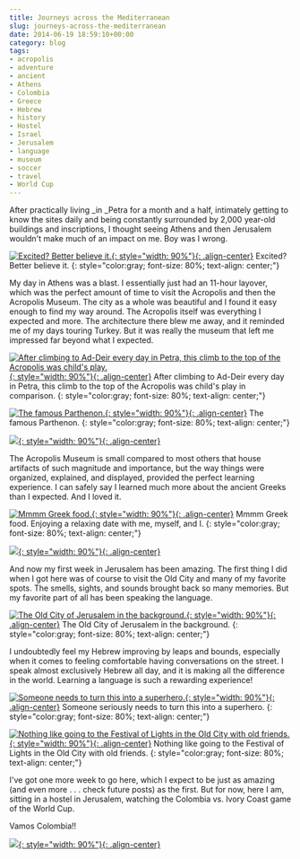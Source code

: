```yaml
---
title: Journeys across the Mediterranean
slug: journeys-across-the-mediterranean
date: 2014-06-19 18:59:10+00:00
category: blog
tags:
- acropolis
- adventure
- ancient
- Athens
- Colombia
- Greece
- Hebrew
- history
- Hostel
- Israel
- Jerusalem
- language
- museum
- soccer
- travel
- World Cup
---
```


After practically living _in _Petra for a month and a half, intimately getting to know the sites daily and being constantly surrounded by 2,000 year-old buildings and inscriptions, I thought seeing Athens and then Jerusalem wouldn't make much of an impact on me. Boy was I wrong.

<!-- more -->

[![Excited? Better believe it.](http://jdpinto.files.wordpress.com/2014/06/2014-06-14-15-53-29.jpg){: style="width: 90%"}{: .align-center}](https://jdpinto.files.wordpress.com/2014/06/2014-06-14-15-53-29.jpg) Excited? Better believe it.
{: style="color:gray; font-size: 80%; text-align: center;"}

My day in Athens was a blast. I essentially just had an 11-hour layover, which was the perfect amount of time to visit the Acropolis and then the Acropolis Museum. The city as a whole was beautiful and I found it easy enough to find my way around. The Acropolis itself was everything I expected and more. The architecture there blew me away, and it reminded me of my days touring Turkey. But it was really the museum that left me impressed far beyond what I expected.

[![After climbing to Ad-Deir every day in Petra, this climb to the top of the Acropolis was child's play.](http://jdpinto.files.wordpress.com/2014/06/dsc_0008.jpg){: style="width: 90%"}{: .align-center}](https://jdpinto.files.wordpress.com/2014/06/dsc_0008.jpg) After climbing to Ad-Deir every day in Petra, this climb to the top of the Acropolis was child's play in comparison.
{: style="color:gray; font-size: 80%; text-align: center;"}

[![The famous Parthenon.](http://jdpinto.files.wordpress.com/2014/06/dsc_0128.jpg){: style="width: 90%"}{: .align-center}](https://jdpinto.files.wordpress.com/2014/06/dsc_0128.jpg) The famous Parthenon.
{: style="color:gray; font-size: 80%; text-align: center;"}

[![](http://jdpinto.files.wordpress.com/2014/06/dsc_0036.jpg){: style="width: 90%"}{: .align-center}](https://jdpinto.files.wordpress.com/2014/06/dsc_0036.jpg)

The Acropolis Museum is small compared to most others that house artifacts of such magnitude and importance, but the way things were organized, explained, and displayed, provided the perfect learning experience. I can safely say I learned much more about the ancient Greeks than I expected. And I loved it.

[![Mmmm Greek food.](http://jdpinto.files.wordpress.com/2014/06/dsc_0175.jpg){: style="width: 90%"}{: .align-center}](https://jdpinto.files.wordpress.com/2014/06/dsc_0175.jpg) Mmmm Greek food. Enjoying a relaxing date with me, myself, and I.
{: style="color:gray; font-size: 80%; text-align: center;"}

[![](http://jdpinto.files.wordpress.com/2014/06/dsc_0040.jpg){: style="width: 90%"}{: .align-center}](https://jdpinto.files.wordpress.com/2014/06/dsc_0040.jpg)

And now my first week in Jerusalem has been amazing. The first thing I did when I got here was of course to visit the Old City and many of my favorite spots. The smells, sights, and sounds brought back so many memories. But my favorite part of all has been speaking the language.

[![The Old City of Jerusalem in the background.](http://jdpinto.files.wordpress.com/2014/06/dsc_0233.jpg){: style="width: 90%"}{: .align-center}](https://jdpinto.files.wordpress.com/2014/06/dsc_0233.jpg) The Old City of Jerusalem in the background.
{: style="color:gray; font-size: 80%; text-align: center;"}

I undoubtedly feel my Hebrew improving by leaps and bounds, especially when it comes to feeling comfortable having conversations on the street. I speak almost exclusively Hebrew all day, and it is making all the difference in the world. Learning a language is such a rewarding experience!

[![Someone needs to turn this into a superhero.](http://jdpinto.files.wordpress.com/2014/06/dsc_0276.jpg){: style="width: 90%"}{: .align-center}](https://jdpinto.files.wordpress.com/2014/06/dsc_0276.jpg) Someone seriously needs to turn this into a superhero.
{: style="color:gray; font-size: 80%; text-align: center;"}

[![Nothing like going to the Festival of Lights in the Old City with old friends.](http://jdpinto.files.wordpress.com/2014/06/dsc_0269.jpg){: style="width: 90%"}{: .align-center}](https://jdpinto.files.wordpress.com/2014/06/dsc_0269.jpg) Nothing like going to the Festival of Lights in the Old City with old friends.
{: style="color:gray; font-size: 80%; text-align: center;"}

I've got one more week to go here, which I expect to be just as amazing (and even more . . . check future posts) as the first. But for now, here I am, sitting in a hostel in Jerusalem, watching the Colombia vs. Ivory Coast game of the World Cup.

Vamos Colombia!!

[![](http://jdpinto.files.wordpress.com/2014/06/dsc_0280.jpg){: style="width: 90%"}{: .align-center}](https://jdpinto.files.wordpress.com/2014/06/dsc_0280.jpg)

